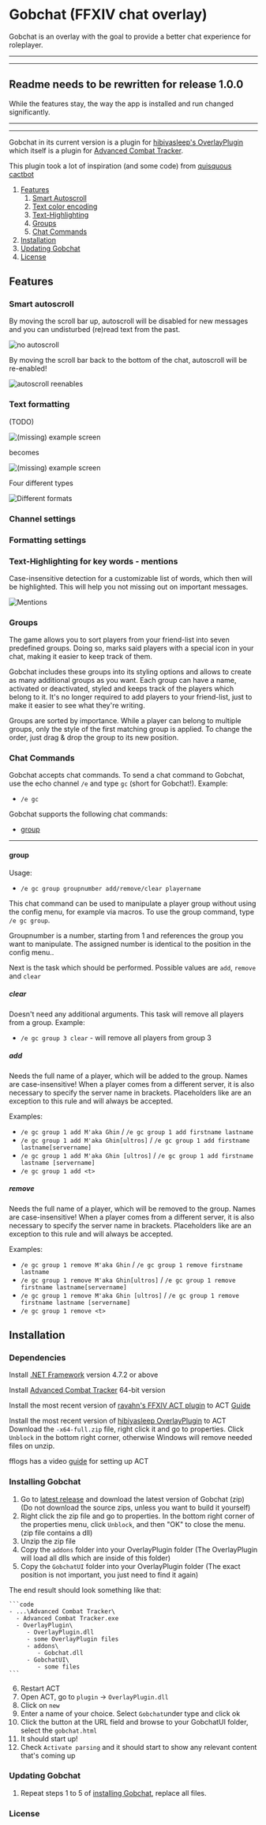 # Gobchat (FFXIV chat overlay)
Gobchat is an overlay with the goal to provide a better chat experience for roleplayer.

***
***

## Readme needs to be rewritten for release 1.0.0
While the features stay, the way the app is installed and run changed significantly.

***
***

Gobchat in its current version is a plugin for [hibiyasleep's OverlayPlugin](https://github.com/hibiyasleep/OverlayPlugin) which itself is a plugin for
[Advanced Combat Tracker](http://advancedcombattracker.com/).

This plugin took a lot of inspiration (and some code) from [quisquous cactbot](https://github.com/quisquous/cactbot)

1. [Features](#features)
   1. [Smart Autoscroll](#smart-autoscroll)
   1. [Text color encoding](#text-formatting)
   1. [Text-Highlighting](#text-highlighting-for-key-words---mentions)
   1. [Groups](#groups)
   1. [Chat Commands](#chat-commands)
1. [Installation](#installation)
1. [Updating Gobchat](#updating-gobchat)
1. [License](#license)

## Features

### Smart autoscroll
By moving the scroll bar up, autoscroll will be disabled for new messages and you can undisturbed (re)read text from the past.

![no autoscroll](screen_scroll_noautoscroll.png)

By moving the scroll bar back to the bottom of the chat, autoscroll will be re-enabled!

![autoscroll reenables](screen_scroll_bottom.png)

### Text formatting
(TODO)

![(missing) example screen](screen3.png)

becomes

![(missing) example screen](screen4.png)

Four different types 

![Different formats](screen_formats.png)

### Channel settings

### Formatting settings

### Text-Highlighting for key words - mentions
Case-insensitive detection for a customizable list of words, which then will be highlighted. This will help you not missing out on important messages.

![Mentions](screen_mention_highlighting.png)

### Groups
The game allows you to sort players from your friend-list into seven predefined groups. Doing so, marks said players with a special icon in your chat, making it easier to keep track of them.

Gobchat includes these groups into its styling options and allows to create as many additional groups as you want.
Each group can have a name, activated or deactivated, styled and keeps track of the players which belong to it.
It's no longer required to add players to your friend-list, just to make it easier to see what they're writing.

Groups are sorted by importance. While a player can belong to multiple groups, only the style of the first matching group is applied. To change the order, just drag & drop the group to its new position.

### Chat Commands
Gobchat accepts chat commands. To send a chat command to Gobchat, use the echo channel `/e` and type `gc` (short for Gobchat!).
Example:
- `/e gc `

Gobchat supports the following chat commands:
- [group](#group)

***

#### group
Usage:
- `/e gc group groupnumber add/remove/clear playername`

This chat command can be used to manipulate a player group without using the config menu, for example via macros.
To use the group command, type `/e gc group`.

Groupnumber is a number, starting from 1 and references the group you want to manipulate. The assigned number is identical to the position in the config menu..

Next is the task which should be performed. Possible values are `add`, `remove` and `clear`
##### clear
Doesn't need any additional  arguments. This task will remove all players from a group.
Example:
- `/e gc group 3 clear` - will remove all players from group 3

##### add
Needs the full name of a player, which will be added to the group. Names are case-insensitive!
When a player comes from a different server, it is also necessary to specify the server name in brackets. 
Placeholders like <t> are an exception to this rule and will always be accepted.

Examples:
- `/e gc group 1 add M'aka Ghin` 			/ `/e gc group 1 add firstname lastname`
- `/e gc group 1 add M'aka Ghin[ultros]` 	/ `/e gc group 1 add firstname lastname[servername]`
- `/e gc group 1 add M'aka Ghin [ultros]` 	/ `/e gc group 1 add firstname lastname [servername]`
- `/e gc group 1 add <t>`

##### remove
Needs the full name of a player, which will be removed to the group. Names are case-insensitive!
When a player comes from a different server, it is also necessary to specify the server name in brackets. 
Placeholders like <t> are an exception to this rule and will always be accepted.

Examples:
- `/e gc group 1 remove M'aka Ghin` 			/ `/e gc group 1 remove firstname lastname`
- `/e gc group 1 remove M'aka Ghin[ultros]` 	/ `/e gc group 1 remove firstname lastname[servername]`
- `/e gc group 1 remove M'aka Ghin [ultros]` 	/ `/e gc group 1 remove firstname lastname [servername]`
- `/e gc group 1 remove <t>`


## Installation

### Dependencies

Install [.NET Framework](https://www.microsoft.com/net/download/framework) version 4.7.2 or above

Install [Advanced Combat Tracker](http://advancedcombattracker.com/) 64-bit version

Install the most recent version of [ravahn's FFXIV ACT plugin](https://github.com/ravahn/FFXIV_ACT_Plugin/releases/latest) to ACT
[Guide](https://github.com/ravahn/FFXIV_ACT_Plugin/tree/master)

Install the most recent version of [hibiyasleep OverlayPlugin](https://github.com/hibiyasleep/OverlayPlugin/releases/latest) to ACT
Download the `-x64-full.zip` file, right click it and go to properties. Click `Unblock` in the bottom right corner, otherwise Windows will remove needed files on unzip.

fflogs has a video [guide](https://www.fflogs.com/help/start/) for setting up ACT

### Installing Gobchat

1. Go to [latest release](https://github.com/marblebag/gobchat/releases/latest) and download the latest version of Gobchat (zip) (Do not download the source zips, unless you want to build it yourself)
2. Right click the zip file and go to properties. In the bottom right corner of the properties menu, click `Unblock`, and then "OK" to close the menu. (zip file contains a dll)
3. Unzip the zip file
4. Copy the `addons` folder into your OverlayPlugin folder (The OverlayPlugin will load all dlls which are inside of this folder)
5. Copy the `GobchatUI` folder into your OverlayPlugin folder (The exact position is not important, you just need to find it again)

The end result should look something like that:

    ```code
    - ...\Advanced Combat Tracker\
      - Advanced Combat Tracker.exe
      - OverlayPlugin\
         - OverlayPlugin.dll
         - some OverlayPlugin files
         - addons\
            - Gobchat.dll
         - GobchatUI\
            - some files
    ```

6. Restart ACT
7. Open ACT, go to `plugin` -> `OverlayPlugin.dll`
8. Click on `new`
9. Enter a name of your choice. Select `Gobchat`under type and click ok
10. Click the button at the URL field and browse to your GobchatUI folder, select the `gobchat.html`
11. It should start up!
12. Check `Activate parsing` and it should start to show any relevant content that's coming up

### Updating Gobchat

1. Repeat steps 1 to 5 of [installing Gobchat](#installing-gobchat), replace all files.

### License